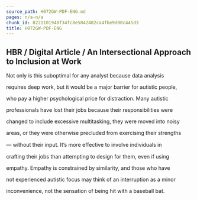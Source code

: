 ```yaml
---
source_path: H072GW-PDF-ENG.md
pages: n/a-n/a
chunk_id: 8221101940f34fc8e5042402ca4fbe9d00c445d3
title: H072GW-PDF-ENG
---
```

## HBR / Digital Article / An Intersectional Approach to Inclusion at Work

Not only is this suboptimal for any analyst because data analysis

requires deep work, but it would be a major barrier for autistic people,

who pay a higher psychological price for distraction. Many autistic

professionals have lost their jobs because their responsibilities were

changed to include excessive multitasking, they were moved into noisy

areas, or they were otherwise precluded from exercising their strengths

— without their input. It’s more eﬀective to involve individuals in

crafting their jobs than attempting to design for them, even if using

empathy. Empathy is constrained by similarity, and those who have

not experienced autistic focus may think of an interruption as a minor

inconvenience, not the sensation of being hit with a baseball bat.
